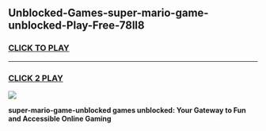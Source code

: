 
## Unblocked-Games-super-mario-game-unblocked-Play-Free-78ll8
<h3>
<a href="https://premium76.site?title=super-mario-game-unblocked&ref=18A1">CLICK TO PLAY</a></h3>
<hr>

<h3>
<a href="https://premium76.site?title=super-mario-game-unblocked&ref=18A1">CLICK 2 PLAY</a>
  
</h3>

<a href="https://premium76.site?title=super-mario-game-unblocked&ref=18A1"><img src="https://clearcache.store/games.png"></a>


**super-mario-game-unblocked games unblocked: Your Gateway to Fun and Accessible Online Gaming**
